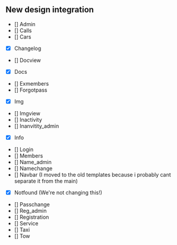 ## New design integration
- [] Admin
- [] Calls
- [] Cars
- [x] Changelog
- [] Docview
- [x] Docs
- [] Exmembers
- [] Forgotpass
- [x] Img
- [] Imgview
- [] Inactivity
- [] Inanvitity_admin
- [x] Info
- [] Login
- [] Members
- [] Name_admin
- [] Namechange
- [] Navbar (I moved to the old templates because i probably cant separate it from the main)
- [x] Notfound (We're not changing this!)
- [] Passchange
- [] Reg_admin
- [] Registration
- [] Service
- [] Taxi
- [] Tow
